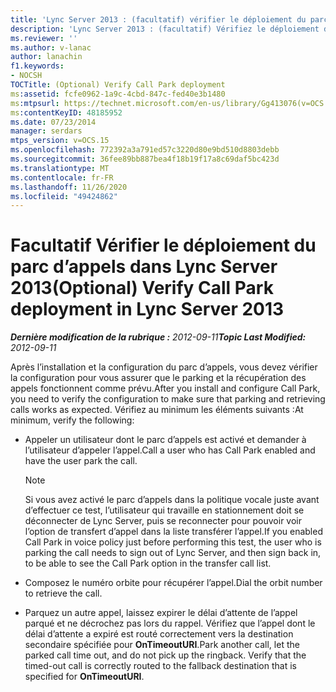 ```yaml
---
title: 'Lync Server 2013 : (facultatif) vérifier le déploiement du parc d’appels'
description: 'Lync Server 2013 : (facultatif) Vérifiez le déploiement du parc d’appels.'
ms.reviewer: ''
ms.author: v-lanac
author: lanachin
f1.keywords:
- NOCSH
TOCTitle: (Optional) Verify Call Park deployment
ms:assetid: fcfe0962-1a9c-4cbd-847c-fed40e3b1480
ms:mtpsurl: https://technet.microsoft.com/en-us/library/Gg413076(v=OCS.15)
ms:contentKeyID: 48185952
ms.date: 07/23/2014
manager: serdars
mtps_version: v=OCS.15
ms.openlocfilehash: 772392a3a791ed57c3220d80e9bd510d8803debb
ms.sourcegitcommit: 36fee89bb887bea4f18b19f17a8c69daf5bc423d
ms.translationtype: MT
ms.contentlocale: fr-FR
ms.lasthandoff: 11/26/2020
ms.locfileid: "49424862"
---
```

# <a name="optional-verify-call-park-deployment-in-lync-server-2013"></a><span data-ttu-id="16c45-103">Facultatif Vérifier le déploiement du parc d’appels dans Lync Server 2013</span><span class="sxs-lookup"><span data-stu-id="16c45-103">(Optional) Verify Call Park deployment in Lync Server 2013</span></span>

<div data-xmlns="http://www.w3.org/1999/xhtml">

<div class="topic" data-xmlns="http://www.w3.org/1999/xhtml" data-msxsl="urn:schemas-microsoft-com:xslt" data-cs="https://msdn.microsoft.com/">

<div data-asp="https://msdn2.microsoft.com/asp">



</div>

<div id="mainSection">

<div id="mainBody"><span data-ttu-id="16c45-104">

<span> </span></span><span class="sxs-lookup"><span data-stu-id="16c45-104">

<span> </span></span></span>

<span data-ttu-id="16c45-105">_**Dernière modification de la rubrique :** 2012-09-11_</span><span class="sxs-lookup"><span data-stu-id="16c45-105">_**Topic Last Modified:** 2012-09-11_</span></span>

<span data-ttu-id="16c45-106">Après l’installation et la configuration du parc d’appels, vous devez vérifier la configuration pour vous assurer que le parking et la récupération des appels fonctionnent comme prévu.</span><span class="sxs-lookup"><span data-stu-id="16c45-106">After you install and configure Call Park, you need to verify the configuration to make sure that parking and retrieving calls works as expected.</span></span> <span data-ttu-id="16c45-107">Vérifiez au minimum les éléments suivants :</span><span class="sxs-lookup"><span data-stu-id="16c45-107">At minimum, verify the following:</span></span>

  - <span data-ttu-id="16c45-108">Appeler un utilisateur dont le parc d’appels est activé et demander à l’utilisateur d’appeler l’appel.</span><span class="sxs-lookup"><span data-stu-id="16c45-108">Call a user who has Call Park enabled and have the user park the call.</span></span>
    
    <div>
    

    > [!NOTE]  
    > <span data-ttu-id="16c45-109">Si vous avez activé le parc d’appels dans la politique vocale juste avant d’effectuer ce test, l’utilisateur qui travaille en stationnement doit se déconnecter de Lync Server, puis se reconnecter pour pouvoir voir l’option de transfert d’appel dans la liste transférer l’appel.</span><span class="sxs-lookup"><span data-stu-id="16c45-109">If you enabled Call Park in voice policy just before performing this test, the user who is parking the call needs to sign out of Lync Server, and then sign back in, to be able to see the Call Park option in the transfer call list.</span></span>

    
    </div>

  - <span data-ttu-id="16c45-110">Composez le numéro orbite pour récupérer l’appel.</span><span class="sxs-lookup"><span data-stu-id="16c45-110">Dial the orbit number to retrieve the call.</span></span>

  - <span data-ttu-id="16c45-p102">Parquez un autre appel, laissez expirer le délai d’attente de l’appel parqué et ne décrochez pas lors du rappel. Vérifiez que l’appel dont le délai d’attente a expiré est routé correctement vers la destination secondaire spécifiée pour **OnTimeoutURI**.</span><span class="sxs-lookup"><span data-stu-id="16c45-p102">Park another call, let the parked call time out, and do not pick up the ringback. Verify that the timed-out call is correctly routed to the fallback destination that is specified for **OnTimeoutURI**.</span></span>

<span data-ttu-id="16c45-113"></div>

<span> </span>

</div>

</div>

</span><span class="sxs-lookup"><span data-stu-id="16c45-113"></div>

<span> </span>

</div>

</div>

</span></span></div>

